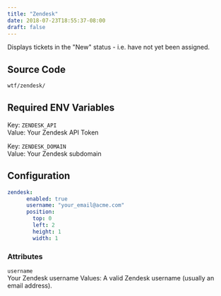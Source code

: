 ```yaml
---
title: "Zendesk"
date: 2018-07-23T18:55:37-08:00
draft: false
---
```


Displays tickets in the "New" status - i.e. have not yet been assigned.

## Source Code

```bash
wtf/zendesk/
```

## Required ENV Variables

<span class="caption">Key:</span> `ZENDESK_API` <br />
<span class="caption">Value:</span> Your Zendesk API Token

<span class="caption">Key:</span> `ZENDESK_DOMAIN` <br />
<span class="caption">Value:</span> Your Zendesk subdomain

## Configuration

```yaml
zendesk:
      enabled: true
      username: "your_email@acme.com"
      position:
        top: 0
        left: 2
        height: 1
        width: 1
```

### Attributes

`username` <br />
Your Zendesk username
Values: A valid Zendesk username (usually an email address).
